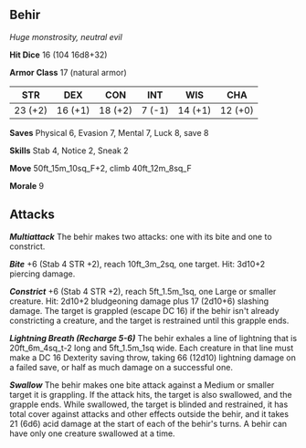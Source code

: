## Behir

*Huge monstrosity, neutral evil*

**Hit Dice** 16 (104 16d8+32)

**Armor Class** 17 (natural armor)

| STR     | DEX     | CON     | INT     | WIS     | CHA     |
|---------|---------|---------|---------|---------|---------|
| 23 (+2) | 16 (+1) | 18 (+2) |  7 (-1) | 14 (+1) | 12 (+0) |

**Saves** Physical 6, Evasion 7, Mental 7, Luck 8, save 8

**Skills** Stab 4, Notice 2, Sneak 2

**Move** 50ft\_15m\_10sq\_F+2, climb 40ft\_12m\_8sq\_F

**Morale** 9

## Attacks

***Multiattack*** The behir makes two attacks: one with its bite and one to constrict.

***Bite*** +6 (Stab 4 STR +2), reach 10ft\_3m\_2sq, one target. Hit: 3d10+2 piercing damage.

***Constrict*** +6 (Stab 4 STR +2), reach 5ft\_1.5m\_1sq, one Large or smaller creature. Hit: 2d10+2 bludgeoning damage plus 17 (2d10+6) slashing damage. The target is grappled (escape DC 16) if the behir isn't already constricting a creature, and the target is restrained until this grapple ends.

***Lightning Breath (Recharge 5-6)*** The behir exhales a line of lightning that is 20ft\_6m\_4sq\_t-2 long and 5ft\_1.5m\_1sq wide. Each creature in that line must make a DC 16 Dexterity saving throw, taking 66 (12d10) lightning damage on a failed save, or half as much damage on a successful one.

***Swallow*** The behir makes one bite attack against a Medium or smaller target it is grappling. If the attack hits, the target is also swallowed, and the grapple ends. While swallowed, the target is blinded and restrained, it has total cover against attacks and other effects outside the behir, and it takes 21 (6d6) acid damage at the start of each of the behir's turns. A behir can have only one creature swallowed at a time.

